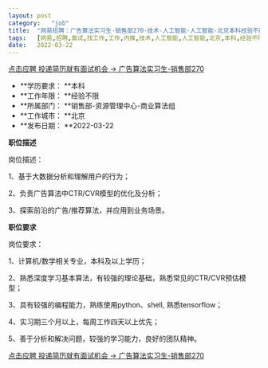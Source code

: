 ```yaml
---
layout:	post
category:	"job"
title:	"网易招聘：广告算法实习生-销售部270-技术-人工智能-人工智能-北京本科经验不限"
tags:	[网易,招聘,面试,找工作,工作,内推,技术,人工智能,人工智能,北京,本科,经验不限]
date:	2022-03-22
---
```


[点击应聘 投递简历就有面试机会 ->  广告算法实习生-销售部270](http://mobile.bole.netease.com/bole/boleDetail?id=34324&employeeId=346f03c3cda5f04c&key=all)



- **学历要求： **本科
- **工作年限： **经验不限
- **所属部门： **销售部-资源管理中心-商业算法组
- **工作城市： **北京
- **发布日期： **2022-03-22



**职位描述**

岗位描述：

1、基于大数据分析和理解用户的行为；

2、负责广告算法中CTR/CVR模型的优化及分析；

3、探索前沿的广告/推荐算法，并应用到业务场景。



**职位要求**

岗位要求：

1、计算机/数学相关专业，本科及以上学历；

2、熟悉深度学习基本算法，有较强的理论基础，熟悉常见的CTR/CVR预估模型；

3、具有较强的编程能力，熟练使用python、shell, 熟悉tensorflow；

4、实习期三个月以上，每周工作四天以上优先；

5、善于分析和解决问题，较强的学习能力，良好的团队精神。



[点击应聘 投递简历就有面试机会 ->  广告算法实习生-销售部270](http://mobile.bole.netease.com/bole/boleDetail?id=34324&employeeId=346f03c3cda5f04c&key=all)